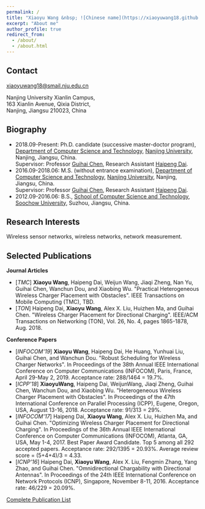 ```yaml
---
permalink: /
title: "Xiaoyu Wang &nbsp; ![Chinese name](https://xiaoyuwang18.github.io/webpage/images/name.png)"
excerpt: "About me"
author_profile: true
redirect_from: 
  - /about/
  - /about.html
---
```


Contact
------
xiaoyuwang18@smail.nju.edu.cn

Nanjing University Xianlin Campus,  
163 Xianlin Avenue, Qixia District,  
Nanjing, Jiangsu 210023, China

Biography
------
- 2018.09-Present: Ph.D. candidate (successive master-doctor program), [Department of Computer Science and Technology](http://cs.nju.edu.cn/), [Nanjing University](https://www.nju.edu.cn/), Nanjing, Jiangsu, China.  
Supervisor: Professor [Guihai Chen](http://cs.nju.edu.cn/gchen), Research Assistant [Haipeng Dai](http://cs.nju.edu.cn/daihp/).
- 2016.09-2018.06: M.S. (without entrance examination), [Department of Computer Science and Technology](http://cs.nju.edu.cn/), [Nanjing University](https://www.nju.edu.cn/), Nanjing, Jiangsu, China.  
Supervisor: Professor [Guihai Chen](http://cs.nju.edu.cn/gchen), Research Assistant [Haipeng Dai](http://cs.nju.edu.cn/daihp/).
- 2012.09-2016.06: B.S., [School of Computer Science and Technology](http://scst.suda.edu.cn/), [Soochow University](http://www.suda.edu.cn/), Suzhou, Jiangsu, China.

Research Interests
------
Wireless sensor networks, wireless networks, network measurement.

Selected Publications
------
**Journal Articles**
- [*TMC*] **Xiaoyu Wang**, Haipeng Dai, Weijun Wang, Jiaqi Zheng, Nan Yu, Guihai Chen, Wanchun Dou, and Xiaobing Wu. "Practical Heterogeneous Wireless Charger Placement with Obstacles". IEEE Transactions on Mobile Computing (TMC), TBD.
- [*TON*] Haipeng Dai, **Xiaoyu Wang**, Alex X. Liu, Huizhen Ma, and Guihai Chen. "Wireless Charger Placement for Directional Charging". IEEE/ACM Transactions on Networking (TON), Vol. 26, No. 4, pages 1865-1878, Aug. 2018.

**Conference Papers**
- [*INFOCOM'19*] **Xiaoyu Wang**, Haipeng Dai, He Huang, Yunhuai Liu, Guihai Chen, and Wanchun Dou. "Robust Scheduling for Wireless Charger Networks". In Proceedings of the 38th Annual IEEE International Conference on Computer Communications (INFOCOM), Paris, France, April 29-May 2, 2019. Acceptance rate: 288/1464 = 19.7%.
- [*ICPP'18*] **XiaoyuWang**, Haipeng Dai, WeijunWang, Jiaqi Zheng, Guihai Chen, Wanchun Dou, and Xiaobing Wu. "Heterogeneous Wireless Charger Placement with Obstacles". In Proceedings of the 47th International Conference on Parallel Processing (ICPP), Eugene, Oregon, USA, August 13-16, 2018. Acceptance rate: 91/313 = 29%.
- [*INFOCOM'17*] Haipeng Dai, **Xiaoyu Wang**, Alex X. Liu, Huizhen Ma, and Guihai Chen. "Optimizing Wireless Charger Placement for Directional Charging". In Proceedings of the 36th Annual IEEE International Conference on Computer Communications (INFOCOM), Atlanta, GA, USA, May 1-4, 2017. Best Paper Award Candidate. Top 5 among all 292 accepted papers. Acceptance rate: 292/1395 = 20.93%. Average review score = (5+4+4)/3 = 4.33.
- [*ICNP'16*] Haipeng Dai, **Xiaoyu Wang**, Alex X. Liu, Fengmin Zhang, Yang Zhao, and Guihai Chen. "Omnidirectional Chargability with Directional Antennas". In Proceedings of the 24th IEEE International Conference on Network Protocols (ICNP), Singapore, November 8-11, 2016. Acceptance rate: 46/229 = 20.09%.

[Complete Publication List](https://xiaoyuwang18.github.io/webpage/publications/)
